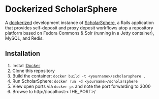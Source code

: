 Dockerized ScholarSphere
========================

A [dockerized](http://docker.io) development instance of [ScholarSphere](http://github.com/psu-stewardship/scholarsphere), a Rails application that provides self-deposit and proxy deposit workflows atop a repository platform based on Fedora Commons & Solr (running in a Jetty container), MySQL, and Redis.

Installation
------------

1. Install [Docker](http://www.docker.io/gettingstarted/)
1. Clone this repository
1. Build the container: `docker build -t <yourname>/scholarsphere .`
1. Run ScholarSphere: `docker run -d <yourname>/scholarsphere`
1. View open ports via `docker ps` and note the port forwarding to 3000
1. Browse to http://localhost:<THE_PORT>/
